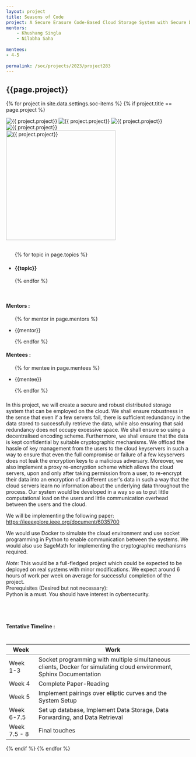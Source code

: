 ```yaml
---
layout: project
title: Seasons of Code
project: A Secure Erasure Code-Based Cloud Storage System with Secure Data Forwarding
mentors:
    - Khushang Singla
    - Nilabha Saha
    
mentees:
- 4-5
    
permalink: /soc/projects/2023/project283
---
```


<h2 class="display1 m-3 p-3 text-center project-title">{{page.project}}</h2>

{% for project in site.data.settings.soc-items %}
{% if project.title == page.project %}

<div class ="img-soc d-block"> 
    <img src="{{ site.baseurl }}/{{ project.image }}" alt="{{ project.project}}" class="image-1">
    <img src="{{ site.baseurl }}/{{ project.image }}" alt="{{ project.project}}" class="image-2">
    <img src="{{ site.baseurl }}/{{ project.image }}" alt="{{ project.project}}" class="image-3">
    <img src="{{ site.baseurl }}/{{ project.image }}" alt="{{ project.project}}" class="image-4">
</div>
<div class = "mobile-img-soc">
  <img src="{{ site.baseurl }}/{{ project.image }}"  width = "300" height="300" alt="{{ project.project}}" class="border rounded">
  </div>
<div >
    <br>
    <ul>
        {% for topic in page.topics %}
        <li><h4 class="text-primary text-center topics">{{topic}}</h4></li>
        {% endfor %}
    </ul>
    <br>
    <h4 class="display3  ">Mentors :</h4> 
    <ul>
        {% for mentor in page.mentors %}
        <li><p class="lead">{{mentor}}</p></li>
        {% endfor %}
    </ul>
    <h4 class="display3  ">Mentees :</h4> 
    <ul>
        {% for mentee in page.mentees %}
        <li><p class="lead">{{mentee}}</p></li>
        {% endfor %}
    </ul>
</div>
<div>

<p class="display3" style = "font-size:22px;" >

In this project, we will create a secure and robust distributed storage system that can be employed on the cloud. We shall ensure robustness in the sense that even if a few servers fail, there is sufficient redundancy in the data stored to successfully retrieve the data, while also ensuring that said redundancy does not occupy excessive space. We shall ensure so using a decentralised encoding scheme. Furthermore, we shall ensure that the data is kept confidential by suitable cryptographic mechanisms. We offload the hassle of key management from the users to the cloud keyservers in such a way to ensure that even the full compromise or failure of a few keyservers does not leak the encryption keys to a malicious adversary. Moreover, we also implement a proxy re-encryption scheme which allows the cloud servers, upon and only after taking permission from a user, to re-encrypt their data into an encryption of a different user's data in such a way that the cloud servers learn no information about the underlying data throughout the process.
Our system would be developed in a way so as to put little computational load on the users and little communication overhead between the users and the cloud.

We will be implementing the following paper: https://ieeexplore.ieee.org/document/6035700

We would use Docker to simulate the cloud environment and use socket programming in Python to enable communication between the systems. We would also use SageMath for implementing the cryptographic mechanisms required.

*Note:* This would be a full-fledged project which could be expected to be deployed on real systems with minor modifications. We expect around 6 hours of work per week on average for successful completion of the project.
<br>
 Prerequisites (Desired but not necessary):<br>
Python is a must. You should have interest in cybersecurity. 

 <br>
    </p>
</div>
<div class = "d-flex flex-wrap">
<div>
    <h4 class="display3" style="margin:40px 0px 40px 0px;">Tentative Timeline :</h4>
    <table class="table table-striped">
    <thead>
        <tr>
        <th>Week</th>
        <th>Work</th>
        </tr>
    </thead>
    <tbody>
    <tr>
      <td  >Week 1-3</td>
      <td>Socket programming with multiple simultaneous clients, Docker for simulating cloud environment, Sphinx Documentation</td>
    </tr>
    <tr>
      <td>Week 4</td>
      <td>Complete Paper-Reading </td>
    </tr>
    <tr>
      <td>Week 5</td>
      <td>Implement pairings over elliptic curves and the System Setup</td>
    </tr>
    <tr>
      <td>Week 6-7.5</td>
      <td> Set up database, Implement Data Storage, Data Forwarding, and Data Retrieval</td>
    </tr>
    <tr>
      <td>Week 7.5 - 8</td>
      <td>Final touches</td>
    </tr>
    </tbody>
    </table>
</div>
</div>
{% endif %}
{% endfor %}
 

 